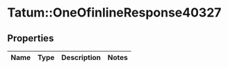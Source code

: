 # Tatum::OneOfinlineResponse40327

## Properties
Name | Type | Description | Notes
------------ | ------------- | ------------- | -------------

